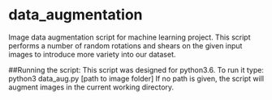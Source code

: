 # data_augmentation
Image data augmentation script for machine learning project.
This script performs a number of random rotations and shears on the given input images to introduce more variety into our dataset.

##Running the script:
This script was designed for python3.6. To run it type: python3 data_aug.py [path to image folder]
If no path is given, the script will augment images in the current working directory.
